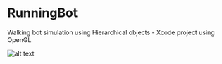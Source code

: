 # RunningBot
Walking bot simulation using Hierarchical objects - Xcode project using OpenGL

![alt text](https://github.com/nandukalidindi/RunningBot/blob/master/Runningbot.gif "Keep running!")
